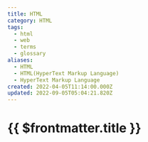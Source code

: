 ```yaml
---
title: HTML
category: HTML
tags:
  - html
  - web
  - terms
  - glossary
aliases:
  - HTML
  - HTML(HyperText Markup Language)
  - HyperText Markup Language
created: 2022-04-05T11:14:00.000Z
updated: 2022-09-05T05:04:21.820Z
---
```


# {{ $frontmatter.title }}
